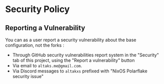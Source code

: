 # Security Policy

## Reporting a Vulnerability

You can as a user report a security vulnerability about the base configuration, not the forks : 

- Through GitHub security vulnerabilities report system in the "Security" tab of this project, using the "Report a vulnerability" button
- Via email to `altaks.me@gmail.com`.
- Via Discord messages to `altakxs` prefixed with "NixOS Polarflake security issue"
